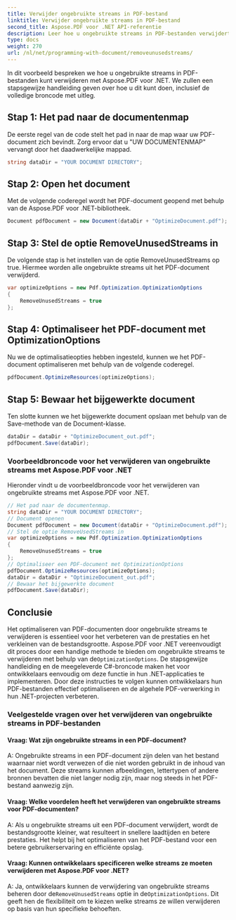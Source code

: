 ```yaml
---
title: Verwijder ongebruikte streams in PDF-bestand
linktitle: Verwijder ongebruikte streams in PDF-bestand
second_title: Aspose.PDF voor .NET API-referentie
description: Leer hoe u ongebruikte streams in PDF-bestanden verwijdert met Aspose.PDF voor .NET. Onze stap-voor-stap handleiding.
type: docs
weight: 270
url: /nl/net/programming-with-document/removeunusedstreams/
---
```

In dit voorbeeld bespreken we hoe u ongebruikte streams in PDF-bestanden kunt verwijderen met Aspose.PDF voor .NET. We zullen een stapsgewijze handleiding geven over hoe u dit kunt doen, inclusief de volledige broncode met uitleg.

## Stap 1: Het pad naar de documentenmap

De eerste regel van de code stelt het pad in naar de map waar uw PDF-document zich bevindt. Zorg ervoor dat u "UW DOCUMENTENMAP" vervangt door het daadwerkelijke mappad.

```csharp
string dataDir = "YOUR DOCUMENT DIRECTORY";
```

## Stap 2: Open het document

Met de volgende coderegel wordt het PDF-document geopend met behulp van de Aspose.PDF voor .NET-bibliotheek.

```csharp
Document pdfDocument = new Document(dataDir + "OptimizeDocument.pdf");
```

## Stap 3: Stel de optie RemoveUnusedStreams in

De volgende stap is het instellen van de optie RemoveUnusedStreams op true. Hiermee worden alle ongebruikte streams uit het PDF-document verwijderd.

```csharp
var optimizeOptions = new Pdf.Optimization.OptimizationOptions
{
	RemoveUnusedStreams = true
};
```

## Stap 4: Optimaliseer het PDF-document met OptimizationOptions

Nu we de optimalisatieopties hebben ingesteld, kunnen we het PDF-document optimaliseren met behulp van de volgende coderegel.

```csharp
pdfDocument.OptimizeResources(optimizeOptions);
```

## Stap 5: Bewaar het bijgewerkte document

Ten slotte kunnen we het bijgewerkte document opslaan met behulp van de Save-methode van de Document-klasse.

```csharp
dataDir = dataDir + "OptimizeDocument_out.pdf";
pdfDocument.Save(dataDir);
```

### Voorbeeldbroncode voor het verwijderen van ongebruikte streams met Aspose.PDF voor .NET

Hieronder vindt u de voorbeeldbroncode voor het verwijderen van ongebruikte streams met Aspose.PDF voor .NET.

```csharp
// Het pad naar de documentenmap.
string dataDir = "YOUR DOCUMENT DIRECTORY";
// Document openen
Document pdfDocument = new Document(dataDir + "OptimizeDocument.pdf");
// Stel de optie RemoveUsedStreams in
var optimizeOptions = new Pdf.Optimization.OptimizationOptions
{
	RemoveUnusedStreams = true
};
// Optimaliseer een PDF-document met OptimizationOptions
pdfDocument.OptimizeResources(optimizeOptions);
dataDir = dataDir + "OptimizeDocument_out.pdf";
// Bewaar het bijgewerkte document
pdfDocument.Save(dataDir);
```

## Conclusie

 Het optimaliseren van PDF-documenten door ongebruikte streams te verwijderen is essentieel voor het verbeteren van de prestaties en het verkleinen van de bestandsgrootte. Aspose.PDF voor .NET vereenvoudigt dit proces door een handige methode te bieden om ongebruikte streams te verwijderen met behulp van de`OptimizationOptions`. De stapsgewijze handleiding en de meegeleverde C#-broncode maken het voor ontwikkelaars eenvoudig om deze functie in hun .NET-applicaties te implementeren. Door deze instructies te volgen kunnen ontwikkelaars hun PDF-bestanden effectief optimaliseren en de algehele PDF-verwerking in hun .NET-projecten verbeteren.

### Veelgestelde vragen over het verwijderen van ongebruikte streams in PDF-bestanden

#### Vraag: Wat zijn ongebruikte streams in een PDF-document?

A: Ongebruikte streams in een PDF-document zijn delen van het bestand waarnaar niet wordt verwezen of die niet worden gebruikt in de inhoud van het document. Deze streams kunnen afbeeldingen, lettertypen of andere bronnen bevatten die niet langer nodig zijn, maar nog steeds in het PDF-bestand aanwezig zijn.

#### Vraag: Welke voordelen heeft het verwijderen van ongebruikte streams voor PDF-documenten?

A: Als u ongebruikte streams uit een PDF-document verwijdert, wordt de bestandsgrootte kleiner, wat resulteert in snellere laadtijden en betere prestaties. Het helpt bij het optimaliseren van het PDF-bestand voor een betere gebruikerservaring en efficiënte opslag.

#### Vraag: Kunnen ontwikkelaars specificeren welke streams ze moeten verwijderen met Aspose.PDF voor .NET?

 A: Ja, ontwikkelaars kunnen de verwijdering van ongebruikte streams beheren door de`RemoveUnusedStreams` optie in de`OptimizationOptions`. Dit geeft hen de flexibiliteit om te kiezen welke streams ze willen verwijderen op basis van hun specifieke behoeften.